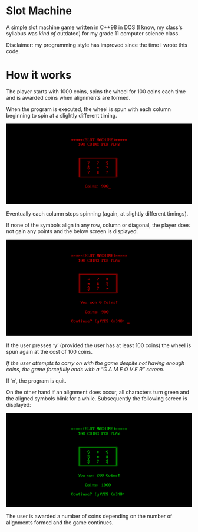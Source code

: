 # Slot Machine

A simple slot machine game written in C++98 in DOS (I know, my class's syllabus was *kind of* outdated) for my grade 11 computer science class.

Disclaimer: my programming style has improved since the time I wrote this code.

# How it works

The player starts with 1000 coins, spins the wheel for 100 coins each time and is awarded coins when alignments are formed.

When the program is executed, the wheel is spun with each column beginning to spin at a slightly different timing.

![Starting screen](demo/start.png)

Eventually each column stops spinning (again, at slightly different timings).

If none of the symbols align in any row, column or diagonal, the player does not gain any points and the below screen is displayed.

![Losing screen](demo/loss.png)

If the user presses ‘y’ (provided the user has at least 100 coins) the wheel is spun again at the cost of 100 coins.  

*If the user attempts to carry on with the game despite not having enough coins, the game forcefully ends with a “G A M E  O V E R” screen.* 

If ‘n’, the program is quit.  

On the other hand if an alignment does occur, all characters turn green and the aligned symbols blink for a while. Subsequently the following screen is displayed: 

![You won screen](demo/win.png)

The user is awarded a number of coins depending on the number of alignments formed and the game continues.
